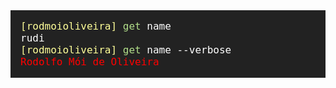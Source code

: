 <style>.a {color: red}</style>

<code style='font-size: 1rem; color: white; background: #222; font-family: monospace; padding: 1rem; display: flex; flex-direction: column'>
<div><span style="color: #ffff99;">[rodmoioliveira]</span> <span style="color: #b2df8a">get</span> <span>name<span></div>
<div><span>rudi</span></div>
<div><span style="color: #ffff99;">[rodmoioliveira]</span> <span style="color: #b2df8a">get</span> <span>name<span> --verbose</div>
<div><span class="a">Rodolfo Mói de Oliveira</span></div>
</code>
